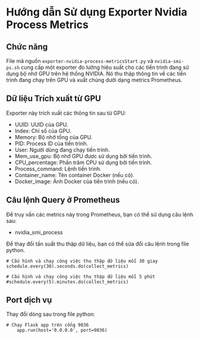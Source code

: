 # Hướng dẫn Sử dụng Exporter Nvidia Process Metrics

## Chức năng

File mã nguồn `exporter-nvidia-process-metricsStart.py` và `nvidia-smi-ps.sh` cung cấp một exporter đo lường hiệu suất cho các tiến trình đang sử dụng bộ nhớ GPU trên hệ thống NVIDIA. Nó thu thập thông tin về các tiến trình đang chạy trên GPU và xuất chúng dưới dạng metrics Prometheus.

## Dữ liệu Trích xuất từ GPU

Exporter này trích xuất các thông tin sau từ GPU:

- UUID: UUID của GPU.
- Index: Chỉ số của GPU.
- Memory: Bộ nhớ tổng của GPU.
- PID: Process ID của tiến trình.
- User: Người dùng đang chạy tiến trình.
- Mem_use_gpu: Bộ nhớ GPU được sử dụng bởi tiến trình.
- CPU_percentage: Phần trăm CPU sử dụng bởi tiến trình.
- Process_command: Lệnh tiến trình.
- Container_name: Tên container Docker (nếu có).
- Docker_image: Ảnh Docker của tiến trình (nếu có).

## Câu lệnh Query ở Prometheus

Để truy vấn các metrics này trong Prometheus, bạn có thể sử dụng câu lệnh sau:
- nvidia_smi_process

Để thay đổi tần suất thu thập dữ liệu, bạn có thể sửa đổi câu lệnh trong file python.

    # Cấu hình và chạy công việc thu thập dữ liệu mỗi 30 giay
    schedule.every(30).seconds.do(collect_metrics)
    
    # Cấu hình và chạy công việc thu thập dữ liệu mỗi 5 phút
    #schedule.every(5).minutes.do(collect_metrics)

## Port dịch vụ
Thay đổi dòng sau trong file python:   

    # Chạy Flask app trên cổng 9836
        app.run(host='0.0.0.0', port=9836)  
